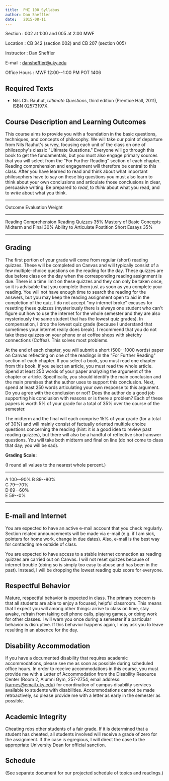 ```yaml
---
title:  PHI 100 Syllabus
author: Dan Sheffler
date:   2015-08-11
---
```





Section
:   002 at 1:00 and 005 at 2:00 MWF

Location
:   CB 342 (section 002) and CB 207 (section 005)

Instructor
:   Dan Sheffler

E-mail
:   dansheffler@uky.edu

Office Hours
:   MWF 12:00--1:00 PM POT 1406





## Required Texts ##

- Nils Ch. Rauhut, *Ultimate Questions*, third edition (Prentice
  Hall, 2011), ISBN 02573197X.


## Course Description and Learning Outcomes ##

This course aims to provide you with a foundation in the basic questions, techniques, and concepts of philosophy.  We will take our point of departure from Nils Rauhut's survey, focusing each unit of the class on one of philosophy's classic "Ultimate Questions."  Everyone will go through this book to get the fundamentals, but you must also engage primary sources that you will select from the "For Further Reading" section of each chapter.  Reading comprehension and engagement will therefore be central to this class.  After you have learned to read and think about what important philosophers have to say on these big questions you must also learn to think about your own conclusions and articulate those conclusions in clear, persuasive writing.  Be prepared to *read*, to *think* about what you read, and to *write* about what you think.

--------------------------------- ------------------------- -----------
Outcome                           Evaluation                Weight
--------------------------------- ------------------------- -----------
Reading Comprehension             Reading Quizzes           35%
Mastery of Basic Concepts         Midterm and Final         30%
Ability to Articulate Postition   Short Essays              35%
--------------------------------- ------------------------- -----------




## Grading ##

The first portion of your grade will come from regular (short) reading quizzes. These will be completed on Canvas and will typically consist of a few multiple-choice questions on the reading for the day. These quizzes are due before class on the day when the corresponding reading assignment is due. There is a time limit on these quizzes and they can only be taken once, so it is advisable that you complete them just as soon as you complete your reading. You will not have enough time to search the reading for the answers, but you may keep the reading assignment open to aid in the completion of the quiz.  I do not accept "my internet broke" excuses for resetting these quizzes (mysteriously there is always one student who can't figure out how to use the internet for the whole semester and they are also mysteriously the same student that has the lowest quiz grades).  In compensation, I drop the lowest quiz grade (because I understand that sometimes your internet really does break).  I recommend that you do not take these quizzes on your phone or at coffee shops with sketchy connections (Coffea).  This solves most problems.

At the end of each chapter, you will submit a short (500--1000 words) paper on Canvas reflecting on one of the readings in the "For Further Reading" section of each chapter.  If you select a book, you must read one chapter from this book.  If you select an article, you must read the whole article.  Spend at least 250 words of your paper analyzing the argument of the chapter or article.  Specifically, you should identify the main conclusion and the main premises that the author uses to support this conclusion.  Next, spend at least 250 words articulating your own response to this argument.  Do you agree with the conclusion or not?  Does the author do a good job supporting his conclusion with reasons or is there a problem?  Each of these papers is worth 5% of your grade for a total of 35% over the course of the semester.

The midterm and the final will each comprise 15% of your grade (for a total of 30%) and will mainly consist of factually oriented multiple choice questions concerning the reading (hint: it is a good idea to review past reading quizzes), but there will also be a handful of reflective short-answer questions.  You will take both midterm and final on line (do not come to class that day; you will be sad).

**Grading Scale:**

(I round all values to the nearest whole percent.)

--- ------------------
A   100--90% 
B   89--80%  
C   79--70%  
D   69--60%  
E   59--0%   
--- ------------------


## E-mail and Internet ##

You are expected to have an active e-mail account that you check regularly. Section related announcements will be made via e-mail (e.g. if I am sick, pointers for home work, change in due dates). Also, e-mail is the best way for contacting me outside of class.

You are expected to have access to a stable internet connection as reading quizzes are carried out on Canvas.  I will not reset quizzes because of internet trouble (doing so is simply too easy to abuse and has been in the past).  Instead, I will be dropping the lowest reading quiz score for everyone.



## Respectful Behavior ##

Mature, respectful behavior is expected in class. The primary concern is that all students are able to enjoy a focused, helpful classroom. This means that I expect you will among other things: arrive to class on time, stay awake, refrain from taking cell phone calls, playing games, or doing work for other classes. I will warn you once during a semester if a particular behavior is disruptive. If this behavior happens again, I may ask you to leave resulting in an absence for the day.


## Disability Accommodation ##

If you have a documented disability that requires academic accommodations, please see me as soon as possible during scheduled office hours. In order to receive accommodations in this course, you must provide me with a Letter of Accommodation from the Disability Resource Center (Room 2, Alumni Gym, 257‐2754, email address: jkarnes@email.uky.edu) for coordination of campus disability services available to students with disabilities. Accommodations cannot be made retroactively, so please provide me with a letter as early in the semester as possible.


## Academic Integrity ##

Cheating robs other students of a fair grade. If it is determined that a student has cheated, all students involved will receive a grade of zero for the assignment. If the case is egregious, I will direct the case to the appropriate University Dean for official sanction.


## Schedule ##

(See separate document for our projected schedule of topics and readings.)


